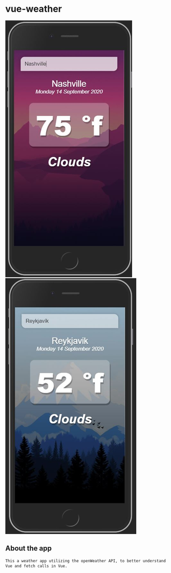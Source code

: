 # vue-weather
![app image](/src/assets/images/app.jpg)
![cold app image](/src/assets/images/coldapp.jpg)
## About the app
```
This a weather app utilizing the openWeather API, to better understand Vue and fetch calls in Vue.
```
